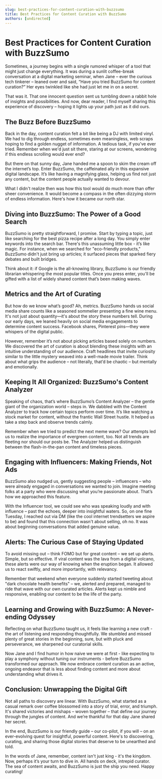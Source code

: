 ```yaml
---
slug: best-practices-for-content-curation-with-buzzsumo
title: Best Practices for Content Curation with BuzzSumo
authors: [undirected]
---
```



# Best Practices for Content Curation with BuzzSumo

Sometimes, a journey begins with a single rumored whisper of a tool that might just change everything. It was during a sunlit coffee-break conversation at a digital marketing seminar, when Jane – ever the curious tech tinkerer – leaned over and said, “Have you tried BuzzSumo for content curation?” Her eyes twinkled like she had just let me in on a secret. 

That was it. That one innocent question sent us tumbling down a rabbit hole of insights and possibilities. And now, dear reader, I find myself sharing this experience of discovery – hoping it lights up your path just as it did ours.

## The Buzz Before BuzzSumo

Back in the day, content curation felt a bit like being a DJ with limited vinyl. We had to dig through endless, sometimes even meaningless, web scraps hoping to find a golden nugget of information. A tedious task, if you’ve ever tried. Remember when we'd just sit there, staring at our screens, wondering if this endless scrolling would ever end?

But there on that sunny day, Jane handed me a spoon to skim the cream off the internet’s top. Enter BuzzSumo, the caffeinated ally in this expansive digital landscape. It’s like having a magnifying glass, helping us find not just any content, but the content people actually wanted to devour. 

What I didn't realize then was how this tool would do much more than offer sheer convenience. It would become a compass in the often dizzying storm of endless information. Here's how it became our north star.

## Diving into BuzzSumo: The Power of a Good Search

BuzzSumo is pretty straightforward, I promise. Start by typing a topic, just like searching for the best pizza recipe after a long day. You simply enter keywords into the search bar. There's this unassuming little box - it’s like magic. For instance, when we searched for "eco-friendly products," BuzzSumo didn't just bring up articles; it surfaced pieces that sparked fiery debates and built bridges.

Think about it: if Google is the all-knowing library, BuzzSumo is our friendly librarian whispering the most popular titles. Once you press enter, you'll be gifted with a list of widely shared content that’s been making waves. 

## Metrics and the Art of Curating

But how do we know what’s good? Ah, metrics. BuzzSumo hands us social media share counts like a seasoned sommelier presenting a fine wine menu. It's not just about quantity—it's about the story these numbers tell. During our early days, we leaned heavily on social media engagements to determine content success. Facebook shares, Pinterest pins—they were whispers of the digital public.

However, remember it’s not about picking articles based solely on numbers. We discovered the art of curation is about blending these insights with an intuitive understanding of our audience. Craft headlines that invite curiosity similar to the little mystery weaved into a well-made movie trailer. Think about what grips the audience – not literally, that’d be chaotic – but mentally and emotionally.

## Keeping It All Organized: BuzzSumo's Content Analyzer

Speaking of chaos, that’s where BuzzSumo’s Content Analyzer – the gentle giant of the organization world – steps in. We dabbled with the Content Analyzer to track how certain topics perform over time. It’s like watching a stock market for content, without the frantic Wall Street hustle. It helped us take a step back and observe trends calmly.

Remember when we tried to predict the next meme wave? Our attempts led us to realize the importance of evergreen content, too. Not all trends are fleeting nor should our posts be. The Analyzer helped us distinguish between the flash-in-the-pan content and timeless pieces.

## Engaging with Influencers: Making Friends, Not Ads

BuzzSumo also nudged us, gently suggesting people – influencers – who were already engaged in conversations we wanted to join. Imagine meeting folks at a party who were discussing what you’re passionate about. That’s how we approached this feature.

With the Influencer tool, we could see who was speaking loudly and with influence – past the echoes, deeper into insightful waters. So, on one fine Tuesday, I reached out via DM (like the cool internet trendsetters we aspire to be) and found that this connection wasn't about selling, oh no. It was about beginning conversations that added genuine value. 

## Alerts: The Curious Case of Staying Updated

To avoid missing out – think FOMO but for great content – we set up alerts. Simple, but so effective. If viral content was the lava from a digital volcano, these alerts were our way of knowing when the eruption began. It allowed us to react swiftly, and more importantly, with relevancy.

Remember that weekend when everyone suddenly started tweeting about "dark chocolate health benefits" – we, alerted and prepared, managed to ride that wave with our own curated articles. Alerts kept us nimble and responsive, enabling our content to be the life of the party.

## Learning and Growing with BuzzSumo: A Never-ending Odyssey

Reflecting on what BuzzSumo taught us, it feels like learning a new craft - the art of listening and responding thoughtfully. We stumbled and missed plenty of great stories in the beginning, sure, but with pluck and perseverance, we sharpened our curatorial skills.

Now Jane and I find humor in how naive we were at first - like expecting to play a symphony without tuning our instruments - before BuzzSumo transformed our approach. We now embrace content curation as an active, ongoing endeavor that is less about finding content and more about understanding what drives it.

## Conclusion: Unwrapping the Digital Gift

Not all paths to discovery are linear. With BuzzSumo, what started as a casual remark over coffee blossomed into a story of trial, error, and triumph. It's shared victories and mishaps – woven together – that define our journey through the jungles of content. And we’re thankful for that day Jane shared her secret.

In the end, BuzzSumo is our friendly guide – our co-pilot, if you will – on an ever-evolving quest for insightful, powerful content. Here's to discovering, curating, and sharing those digital stories that deserve to be unearthed and told.

In the words of Jane, remember, content isn't just king - it's the kingdom. Now, perhaps it’s your turn to dive in. All hands on deck, intrepid curator. The sea of content awaits, and BuzzSumo is just the ship you need. Happy curating!